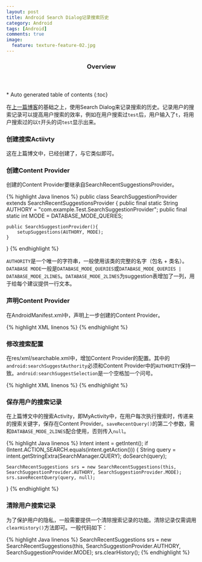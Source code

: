 ```yaml
---
layout: post
title: Android Search Dialog记录搜索历史
category: Android
tags: [Android]
comments: true
image:
  feature: texture-feature-02.jpg
---
```


<section id="table-of-contents" class="toc">
  <header>
    <h3>Overview</h3>
  </header>
<div id="drawer" markdown="1">
*  Auto generated table of contents
{:toc}
</div>
</section>

在[上一篇博客](http://echo.vars.me/android/2014/08/14/search/)的基础之上，使用Search Dialog来记录搜索的历史。记录用户的搜索记录可以提高用户搜索的效率，例如在用户搜索过`test`后，用户输入了`t`，将用户搜索过的以`t`开头的词`test`显示出来。

### 创建搜索Actiivty

这在上篇博文中，已经创建了，与它类似即可。

### 创建Content Provider

创建的Content Provider要继承自SearchRecentSuggestionsProvider。

{% highlight Java linenos %}
public class SearchSuggestionProvider extends SearchRecentSuggestionsProvider {
    public final static String AUTHORY = "com.example.Test.SearchSuggestionProvider";
    public final static int MODE = DATABASE_MODE_QUERIES;

    public SearchSuggestionProvider(){
        setupSuggestions(AUTHORY, MODE);
    }
}
{% endhighlight %}

`AUTHORITY`是一个唯一的字符串，一般使用该类的完整的名字（包名 + 类名）。`DATABASE MODE`一般是`DATABASE_MODE_QUERIES`或`DATABASE_MODE_QUERIES | DATABASE_MODE_2LINES`。`DATABASE_MODE_2LINES`为suggestion表增加了一列，用于给每个建议提供一行文本。

### 声明Content Provider

在AndroidManifest.xml中，声明上一步创建的Content Provider。

{% highlight XML linenos %}
<provider android:authorities="com.example.Test.SearchSuggestionProvider" android:name=".SearchSuggestionProvider"></provider>
{% endhighlight %}

### 修改搜索配置

在res/xml/searchable.xml中，增加Content Provider的配置。其中的`android:searchSuggestAuthority`必须和Content Provider中的`AUTHORITY`保持一致。`android:searchSuggestSelection`是一个空格加一个问号。

{% highlight XML linenos %}
<searchable xmlns:android="http://schemas.android.com/apk/res/android"
            android:label="@string/app_name"
            android:hint="@string/hint"
            android:searchSuggestAuthority="com.example.Test.SearchSuggestionProvider"
            android:searchSuggestSelection=" ?"
        >
</searchable>
{% endhighlight %}

### 保存用户的搜索记录

在上篇博文中的搜索Activity，即MyActivity中，在用户每次执行搜索时，传递来的搜索关键字，保存在Content Provider。`saveRecentQuery()`的第二个参数，需和`DATABASE_MODE_2LINES`配合使用，否则传入`null`。

{% highlight Java linenos %}
Intent intent = getIntent();
if (Intent.ACTION_SEARCH.equals(intent.getAction())) {
	String query = intent.getStringExtra(SearchManager.QUERY);
	doSearch(query);

	SearchRecentSuggestions srs = new SearchRecentSuggestions(this, SearchSuggestionProvider.AUTHORY, SearchSuggestionProvider.MODE);
	srs.saveRecentQuery(query, null);
}
{% endhighlight %}

### 清除用户搜索记录

为了保护用户的隐私，一般需要提供一个清除搜索记录的功能。清除记录仅需调用`clearHistory()`方法即可。一般代码如下：


{% highlight Java linenos %}
SearchRecentSuggestions srs = new SearchRecentSuggestions(this, SearchSuggestionProvider.AUTHORY, SearchSuggestionProvider.MODE);
srs.clearHistory();
{% endhighlight %}
